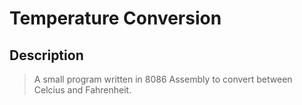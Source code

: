 # Temperature Conversion

## Description

> A small program written in 8086 Assembly to convert between Celcius and Fahrenheit.